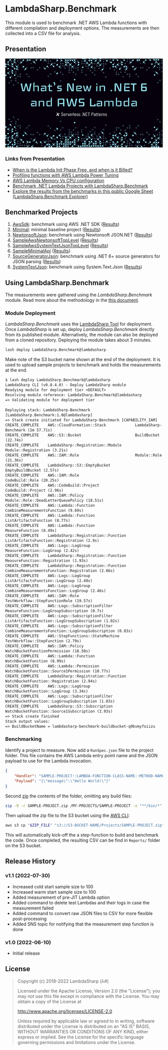 # LambdaSharp.Benchmark

This module is used to benchmark .NET AWS Lambda functions with different compilation and deployment options. The measurements are then collected into a CSV file for analysis.

## Presentation

<a href="https://youtu.be/fzLIqliRGrE"><img title="Serverless .NET Pattern: What's New in .NET 6 and AWS Lambda" src="Docs/TitleSlide.png"></a>

### Links from Presentation

* [When is the Lambda Init Phase Free, and when is it Billed?](https://bitesizedserverless.com/bite/when-is-the-lambda-init-phase-free-and-when-is-it-billed/)
* [Profiling functions with AWS Lambda Power Tuning](https://docs.aws.amazon.com/lambda/latest/operatorguide/profile-functions.html)
* [AWS Lambda Memory Vs CPU configuration](https://stackoverflow.com/questions/66522916/aws-lambda-memory-vs-cpu-configuration)
* [Benchmark .NET Lambda Projects with LambdaSharp.Benchmark](https://github.com/LambdaSharp/LambdaSharp.Benchmark)
* [Explore the results from the benchmarks in this public Google Sheet (LambdaSharp.Benchmark Explorer)](https://docs.google.com/spreadsheets/d/1ULCEIbXPXFWzv8m-FMnh6b0T4acgZDavJxwY7-NKGdo/edit?usp=sharing)

## Benchmarked Projects

1. [AwsSdk](Projects/AwsSdk/): benchmark using AWS .NET SDK ([Results](Data/AwsSdk%20%5Bus-west-2%5D%20(2022-07-26).csv))
1. [Minimal](Projects/Minimal/): minimal baseline project ([Results](Data/Minimal%20%5Bus-west-2%5D%20(2022-07-26).csv))
1. [NewtonsoftJson](Projects/NewtonsoftJson/): benchmark using Newtonsoft JSON.NET ([Results](Data/NewtonsoftJson%20%5Bus-west-2%5D%20(2022-07-26).csv))
1. [SampleAwsNewtonsoftTopLevel](Projects/SampleAwsNewtonsoftTopLevel/) ([Results](Data/SampleAwsNewtonsoftTopLevel%20%5Bus-west-2%5D%20(2022-07-26).csv))
1. [SampleAwsSystemTextJsonTopLevel](Projects/SampleAwsSystemTextJsonTopLevel/) ([Results](Data/SampleAwsSystemTextJsonTopLevel%20%5Bus-west-2%5D%20(2022-07-26).csv))
1. [SampleMinimalApi](Projects/SampleMinimalApi/) ([Results](Data/SampleMinimalApi%20%5Bus-west-2%5D%20(2022-07-26).csv))
1. [SourceGeneratorJson](Projects/SourceGeneratorJson/): benchmark using .NET 6+ source generators for JSON parsing ([Results](Data/SourceGeneratorJson%20%5Bus-west-2%5D%20(2022-07-27).csv))
1. [SystemTextJson](Projects/SystemTextJson/): benchmark using System.Text.Json ([Results](Data/SystemTextJson%20%5Bus-west-2%5D%20(2022-07-27).csv))


## Using LambdaSharp.Benchmark

The measurements were gathered using the _LambdaSharp.Benchmark_ module. Read more about the methodology in the [this document](Docs/Methodology.md).

### Module Deployment

_LambdaSharp.Benchmark_ uses the [LambdaSharp Tool](https://lambdasharp.net) for deployment. Once _LambdaSharp_ is set up, deploy _LambdaSharp.Benchmark_ directly from its published module. Alternatively, the module can also be deployed from a cloned repository. Deploying the module takes about 3 minutes.
```bash
lash deploy LambdaSharp.Benchmark@lambdasharp
```

Make note of the S3 bucket name shown at the end of the deployment. It is used to upload sample projects to benchmark and holds the measurements at the end.
```
$ lash deploy LambdaSharp.Benchmark@lambdasharp
LambdaSharp CLI (v0.8.4.0) - Deploy LambdaSharp module
Readying module for deployment tier <DEFAULT>
Resolving module reference: LambdaSharp.Benchmark@lambdasharp
=> Validating module for deployment tier

Deploying stack: LambdaSharp-Benchmark [LambdaSharp.Benchmark:1.0@lambdasharp]
=> Stack create initiated for LambdaSharp-Benchmark [CAPABILITY_IAM]
CREATE_COMPLETE    AWS::CloudFormation::Stack             LambdaSharp-Benchmark (2m 57.71s)
CREATE_COMPLETE    AWS::S3::Bucket                        BuildBucket (22.74s)
CREATE_COMPLETE    LambdaSharp::Registration::Module      Module::Registration (3.21s)
CREATE_COMPLETE    AWS::IAM::Role                         Module::Role (21.36s)
CREATE_COMPLETE    LambdaSharp::S3::EmptyBucket           EmptyBuildBucket (2.57s)
CREATE_COMPLETE    AWS::IAM::Role                         CodeBuild::Role (20.25s)
CREATE_COMPLETE    AWS::CodeBuild::Project                CodeBuild::Project (2.96s)
CREATE_COMPLETE    AWS::IAM::Policy                       Module::Role::DeadLetterQueuePolicy (18.51s)
CREATE_COMPLETE    AWS::Lambda::Function                  CombineMeasurementsFunction (9.69s)
CREATE_COMPLETE    AWS::Lambda::Function                  ListArtifactsFunction (8.77s)
CREATE_COMPLETE    AWS::Lambda::Function                  MeasureFunction (8.49s)
CREATE_COMPLETE    LambdaSharp::Registration::Function    ListArtifactsFunction::Registration (2.9s)
CREATE_COMPLETE    AWS::Logs::LogGroup                    MeasureFunction::LogGroup (2.42s)
CREATE_COMPLETE    LambdaSharp::Registration::Function    MeasureFunction::Registration (1.93s)
CREATE_COMPLETE    LambdaSharp::Registration::Function    CombineMeasurementsFunction::Registration (2.66s)
CREATE_COMPLETE    AWS::Logs::LogGroup                    ListArtifactsFunction::LogGroup (2.49s)
CREATE_COMPLETE    AWS::Logs::LogGroup                    CombineMeasurementsFunction::LogGroup (2.46s)
CREATE_COMPLETE    AWS::IAM::Role                         TestWorkflow::StepFunctionRole (19.57s)
CREATE_COMPLETE    AWS::Logs::SubscriptionFilter          MeasureFunction::LogGroupSubscription (0.7s)
CREATE_COMPLETE    AWS::Logs::SubscriptionFilter          ListArtifactsFunction::LogGroupSubscription (1.02s)
CREATE_COMPLETE    AWS::Logs::SubscriptionFilter          CombineMeasurementsFunction::LogGroupSubscription (0.83s)
CREATE_COMPLETE    AWS::StepFunctions::StateMachine       TestWorkflow::StepFunction (2.79s)
CREATE_COMPLETE    AWS::IAM::Policy                       WatchBucketFunctionPermission (18.58s)
CREATE_COMPLETE    AWS::Lambda::Function                  WatchBucketFunction (8.99s)
CREATE_COMPLETE    AWS::Lambda::Permission                WatchBucketFunction::Source1Permission (10.77s)
CREATE_COMPLETE    LambdaSharp::Registration::Function    WatchBucketFunction::Registration (2.94s)
CREATE_COMPLETE    AWS::Logs::LogGroup                    WatchBucketFunction::LogGroup (3.34s)
CREATE_COMPLETE    AWS::Logs::SubscriptionFilter          WatchBucketFunction::LogGroupSubscription (1.03s)
CREATE_COMPLETE    LambdaSharp::S3::Subscription          WatchBucketFunction::Source1Subscription (2.93s)
=> Stack create finished
Stack output values:
=> BuildBucketName = lambdasharp-benchmark-buildbucket-q9bvmyfoiizu
```

### Benchmarking

Identify a project to measure. Now add a `RunSpec.json` file to the project folder. This file contains the AWS Lambda entry point name and the JSON payload to use for the Lambda invocation.
```json
{
    "Handler": "SAMPLE-PROJECT::LAMBDA-FUNCTION-CLASS-NAME::METHOD-NAME",
    "Payload": "{\"message\":\"Hello World!\"}"
}
```

Second [zip](https://stackoverflow.com/questions/38782928/how-to-add-man-and-zip-to-git-bash-installation-on-windows) the contents of the folder, omitting any build files:
```bash
zip -9 -r SAMPLE-PROJECT.zip /MY-PROJECTS/SAMPLE-PROJECT -x "**/bin/*" -x "**/obj/*"
```

Then upload the zip file to the S3 bucket using the [AWS CLI](https://aws.amazon.com/cli/):
```bash
aws s3 cp "$ZIP_FILE" "s3://S3-BUCKET-NAME/Projects/SAMPLE-PROJECT.zip"
```

This will automatically kick-off the a step-function to build and benchmark the code. Once completed, the resulting CSV can be find in `Reports/` folder on the S3 bucket.

## Release History

### v1.1 (2022-07-30)

* Increased cold start sample size to 100
* Increased warm start sample size to 100
* Added measurement of pre-JIT Lambda option
* Added command to delete test Lambdas and their logs in case the measurement failed
* Added command to convert raw JSON files to CSV for more flexible post-processing
* Added SNS topic for notifying that the measurement step function is done

### v1.0 (2022-06-10)

* Initial release

## License

> Copyright (c) 2018-2022 LambdaSharp (λ#)
>
> Licensed under the Apache License, Version 2.0 (the "License");
> you may not use this file except in compliance with the License.
> You may obtain a copy of the License at
>
> http://www.apache.org/licenses/LICENSE-2.0
>
> Unless required by applicable law or agreed to in writing, software
> distributed under the License is distributed on an "AS IS" BASIS,
> WITHOUT WARRANTIES OR CONDITIONS OF ANY KIND, either express or implied.
> See the License for the specific language governing permissions and
> limitations under the License.
